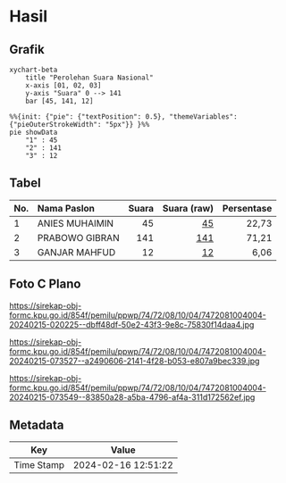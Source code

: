 # Hasil

## Grafik

```mermaid
xychart-beta
    title "Perolehan Suara Nasional"
    x-axis [01, 02, 03]
    y-axis "Suara" 0 --> 141
    bar [45, 141, 12]
```

```mermaid
%%{init: {"pie": {"textPosition": 0.5}, "themeVariables": {"pieOuterStrokeWidth": "5px"}} }%%
pie showData
    "1" : 45
    "2" : 141
    "3" : 12
```

## Tabel

| No. | Nama Paslon    | Suara | Suara (raw) | Persentase |
|:--- |:-------------- | -----:| -----------:| ----------:|
| 1   | ANIES MUHAIMIN | 45    | [45][p-1]   | 22,73      |
| 2   | PRABOWO GIBRAN | 141   | [141][p-2]  | 71,21      |
| 3   | GANJAR MAHFUD  | 12    | [12][p-3]   | 6,06       |


[p-1]: https://github.com/gigit-pemilu/pemilu-2024/blob/main/pilpres/hitung-suara/sub/74-sulawesi-tenggara/sub/72-kota-bau-bau/sub/08-batupoaro/sub/1004-kaobula/sub/004-tps/sub/paslon-1.txt
[p-2]: https://github.com/gigit-pemilu/pemilu-2024/blob/main/pilpres/hitung-suara/sub/74-sulawesi-tenggara/sub/72-kota-bau-bau/sub/08-batupoaro/sub/1004-kaobula/sub/004-tps/sub/paslon-2.txt
[p-3]: https://github.com/gigit-pemilu/pemilu-2024/blob/main/pilpres/hitung-suara/sub/74-sulawesi-tenggara/sub/72-kota-bau-bau/sub/08-batupoaro/sub/1004-kaobula/sub/004-tps/sub/paslon-3.txt

## Foto C Plano

https://sirekap-obj-formc.kpu.go.id/854f/pemilu/ppwp/74/72/08/10/04/7472081004004-20240215-020225--dbff48df-50e2-43f3-9e8c-75830f14daa4.jpg

https://sirekap-obj-formc.kpu.go.id/854f/pemilu/ppwp/74/72/08/10/04/7472081004004-20240215-073527--a2490606-2141-4f28-b053-e807a9bec339.jpg

https://sirekap-obj-formc.kpu.go.id/854f/pemilu/ppwp/74/72/08/10/04/7472081004004-20240215-073549--83850a28-a5ba-4796-af4a-311d172562ef.jpg


## Metadata

| Key        | Value               |
| ---------- | ------------------- |
| Time Stamp | 2024-02-16 12:51:22 |



